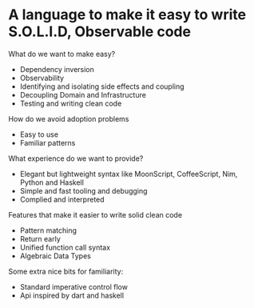 # A language to make it easy to write S.O.L.I.D, Observable code

What do we want to make easy?
- Dependency inversion
- Observability
- Identifying and isolating side effects and coupling
- Decoupling Domain and Infrastructure
- Testing and writing clean code

How do we avoid adoption problems
- Easy to use
- Familiar patterns

What experience do we want to provide?
- Elegant but lightweight syntax like MoonScript, CoffeeScript, Nim, Python and Haskell
- Simple and fast tooling and debugging
- Complied and interpreted

Features that make it easier to write solid clean code
- Pattern matching
- Return early
- Unified function call syntax
- Algebraic Data Types

Some extra nice bits for familiarity:
- Standard imperative control flow
- Api inspired by dart and haskell
